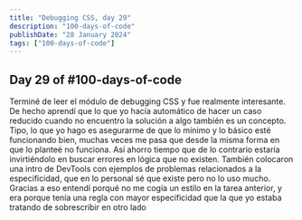 ```yaml
---
title: "Debugging CSS, day 29"
description: "100-days-of-code"
publishDate: "28 January 2024"
tags: ["100-days-of-code"]
---
```


## Day 29 of #100-days-of-code

Terminé de leer el módulo de debugging CSS y fue realmente interesante. De hecho aprendí que lo que yo hacía automático de hacer un caso reducido cuando no encuentro la solución a algo también es un concepto. Tipo, lo que yo hago es asegurarme de que lo mínimo y lo básico esté funcionando bien, muchas veces me pasa que desde la misma forma en que lo planteé no funciona. Así ahorro tiempo que de lo contrario estaría invirtiéndolo en buscar errores en lógica que no existen. También colocaron una intro de DevTools con ejemplos de problemas relacionados a la especificidad, que en lo personal sé que existe pero no lo uso mucho. Gracias a eso entendí porqué no me cogía un estilo en la tarea anterior, y era porque tenía una regla con mayor especificidad que la que yo estaba tratando de sobrescribir en otro lado
